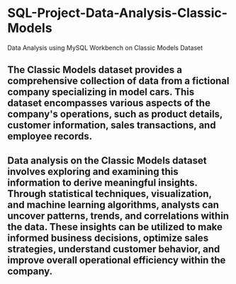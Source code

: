 # SQL-Project-Data-Analysis-Classic-Models
Data Analysis using MySQL Workbench on Classic Models Dataset 

## The Classic Models dataset provides a comprehensive collection of data from a fictional company specializing in model cars. This dataset encompasses various aspects of the company's operations, such as product details, customer information, sales transactions, and employee records. 

## Data analysis on the Classic Models dataset involves exploring and examining this information to derive meaningful insights. Through statistical techniques, visualization, and machine learning algorithms, analysts can uncover patterns, trends, and correlations within the data. These insights can be utilized to make informed business decisions, optimize sales strategies, understand customer behavior, and improve overall operational efficiency within the company.
